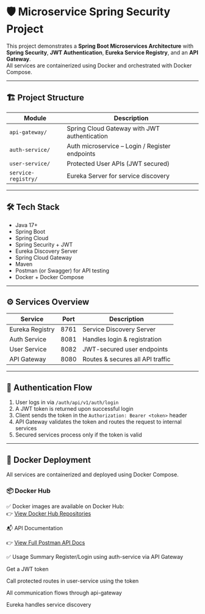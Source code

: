 # 🛡️ Microservice Spring Security Project

This project demonstrates a **Spring Boot Microservices Architecture** with **Spring Security**, **JWT Authentication**, **Eureka Service Registry**, and an **API Gateway**.  
All services are containerized using Docker and orchestrated with Docker Compose.

---

## 🏗️ Project Structure

| Module           | Description                                  |
|------------------|----------------------------------------------|
| `api-gateway/`   | Spring Cloud Gateway with JWT authentication |
| `auth-service/`  | Auth microservice – Login / Register endpoints |
| `user-service/`  | Protected User APIs (JWT secured)             |
| `service-registry/` | Eureka Server for service discovery       |

---

## 🛠️ Tech Stack

- Java 17+  
- Spring Boot  
- Spring Cloud  
- Spring Security + JWT  
- Eureka Discovery Server  
- Spring Cloud Gateway  
- Maven  
- Postman (or Swagger) for API testing  
- Docker + Docker Compose  

---

## ⚙️ Services Overview

| Service           | Port | Description                      |
|-------------------|------|----------------------------------|
| Eureka Registry   | 8761 | Service Discovery Server         |
| Auth Service      | 8081 | Handles login & registration     |
| User Service      | 8082 | JWT-secured user endpoints       |
| API Gateway       | 8080 | Routes & secures all API traffic |

---

## 🔐 Authentication Flow

1. User logs in via `/auth/api/v1/auth/login`  
2. A JWT token is returned upon successful login  
3. Client sends the token in the `Authorization: Bearer <token>` header  
4. API Gateway validates the token and routes the request to internal services  
5. Secured services process only if the token is valid  

---

## 🐳 Docker Deployment

All services are containerized and deployed using Docker Compose.

### 📦 Docker Hub

✅ Docker images are available on Docker Hub:  
👉 [View Docker Hub Repositories](https://hub.docker.com/repositories/ayush4857)


📬 API Documentation

👉 [View Full Postman API Docs](https://documenter.getpostman.com/view/33677881/2sB34cnhJa)


✅ Usage Summary
Register/Login using auth-service via API Gateway

Get a JWT token

Call protected routes in user-service using the token

All communication flows through api-gateway

Eureka handles service discovery
